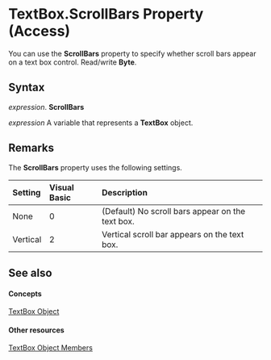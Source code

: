 
# TextBox.ScrollBars Property (Access)

You can use the  **ScrollBars** property to specify whether scroll bars appear on a text box control. Read/write **Byte**.


## Syntax

 _expression_. **ScrollBars**

 _expression_ A variable that represents a **TextBox** object.


## Remarks

The  **ScrollBars** property uses the following settings.



|**Setting**|**Visual Basic**|**Description**|
|:-----|:-----|:-----|
| None|0|(Default) No scroll bars appear on the text box.|
| Vertical|2|Vertical scroll bar appears on the text box.|

## See also


#### Concepts


[TextBox Object](d74fbe9a-0d40-7d28-956f-a2bfd0cfee45.md)
#### Other resources


[TextBox Object Members](bb55abbc-902e-fc2d-bdff-063c55426cd0.md)
